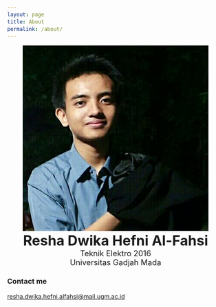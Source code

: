 ```yaml
---
layout: page
title: About
permalink: /about/
---
```



<center><img src="/images/resha.jpg" alt="Profil Picture" width ="432" height="432"></center>
<div style="text-align: center">
  <font size="6rem"><strong>Resha Dwika Hefni Al-Fahsi</strong><br></font>
  <font size="4.5rem">
    Teknik Elektro 2016<br>
    Universitas Gadjah Mada<br>
  </font>
</div>

### Contact me
[resha.dwika.hefni.alfahsi@mail.ugm.ac.id](mailto:resha.dwika.hefni.alfahsi@mail.ugm.ac.id)

